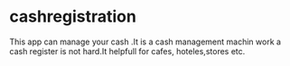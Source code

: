 # cashregistration
This app can manage your cash .It is a cash management machin work a cash register is not hard.It helpfull for cafes, hoteles,stores etc. 
